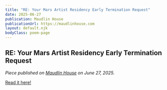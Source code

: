 ```yaml
---
title: "RE: Your Mars Artist Residency Early Termination Request"
date: 2025-06-27
publication: Maudlin House
publicationUrl: https://maudlinhouse.com
layout: default.njk
bodyClass: poem-page
---
```


<div class="essay-content">

## **RE: Your Mars Artist Residency Early Termination Request** 
  
*Piece published on [Maudlin House](https://maudlinhouse.com) on June 27, 2025.*

[Read it here!](https://maudlinhouse.net/re-your-mars-artist-residency-early-termination-request/)

</div>
